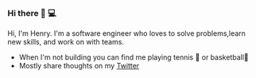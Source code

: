 ### Hi there 👋 💻

Hi, I'm Henry. I'm a software engineer who loves to solve problems,learn new skills, and work on with teams. 

- When I'm not building you can find me playing tennis 🎾 or basketball🏀
- Mostly share thoughts on my [Twitter](https://twitter.com/hbrophy93)











